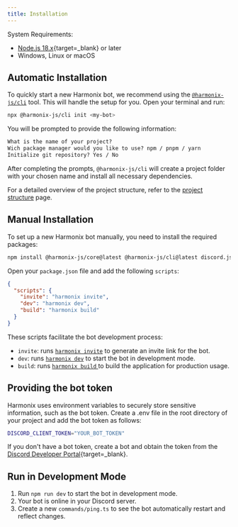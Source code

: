 ```yaml
---
title: Installation
---
```


System Requirements:

- [Node.js 18.x](https://nodejs.org/){target=\_blank} or later
- Windows, Linux or macOS

## Automatic Installation

To quickly start a new Harmonix bot, we recommend using the [`@harmonix-js/cli`](/) tool. This will handle the setup for you. Open your terminal and run:

```bash icon=terminal
npx @harmonix-js/cli init <my-bot>
```

You will be prompted to provide the following information:

```txt icon=terminal numbered
What is the name of your project?
Wich package manager would you like to use? npm / pnpm / yarn
Initialize git repository? Yes / No
```

After completing the prompts, `@harmonix-js/cli` will create a project folder with your chosen name and install all necessary dependencies.

For a detailed overview of the project structure, refer to the [project structure](./2.project-structure.md) page.

## Manual Installation

To set up a new Harmonix bot manually, you need to install the required packages:

```bash icon=terminal
npm install @harmonix-js/core@latest @harmonix-js/cli@latest discord.js@latest
```

Open your `package.json` file and add the following `scripts`:

```json [package.json] icon=brackets-curly numbered
{
  "scripts": {
    "invite": "harmonix invite",
    "dev": "harmonix dev",
    "build": "harmonix build"
  }
}
```

These scripts facilitate the bot development process:

- `invite`: runs [`harmonix invite`](/) to generate an invite link for the bot.
- `dev`: runs [`harmonix dev`](/) to start the bot in development mode.
- `build`: runs [`harmonix build` ](/) to build the application for production usage.

## Providing the bot token

Harmonix uses environment variables to securely store sensitive information, such as the bot token. Create a .env file in the root directory of your project and add the bot token as follows:

```bash [.env] icon=faders
DISCORD_CLIENT_TOKEN="YOUR_BOT_TOKEN"
```

If you don't have a bot token, create a bot and obtain the token from the [Discord Developer Portal](https://discord.com/developers/applications){target=\_blank}.

## Run in Development Mode

1. Run `npm run dev` to start the bot in development mode.
2. Your bot is online in your Discord server.
3. Create a new `commands/ping.ts` to see the bot automatically restart and reflect changes.
